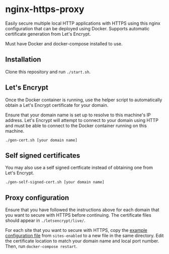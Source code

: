 # nginx-https-proxy

Easily secure multiple local HTTP applications with HTTPS using this nginx configuration that can be deployed using Docker. Supports automatic certificate generation from Let's Encrypt.

Must have Docker and docker-compose installed to use.

## Installation

Clone this repository and run `./start.sh`.

## Let's Encrypt

Once the Docker container is running, use the helper script to automatically obtain a Let's Encrypt certificate for your domain.

Ensure that your domain name is set up to resolve to this machine's IP address. Let's Encrypt will attempt to connect to your domain using HTTP and must be able to connect to the Docker container running on this machine.

```
./gen-cert.sh [your domain name]
```

## Self signed certificates

You may also use a self signed certficate instead of obtaining one from Let's Encrypt.

```
./gen-self-signed-cert.sh [your domain name]
```

## Proxy configuration

Ensure that you have followed the instructions above for each domain that you want to secure with HTTPS before continuing. The certificate files should appear in `./letsencrypt/live/`.

For each site that you want to secure with HTTPS, copy the [example configuration file](sites-enabled/.example.com.conf) from `sites-enabled` to a new file in the same directory. Edit the certificate location to match your domain name and local port number. Then, run `docker-compose restart`.
